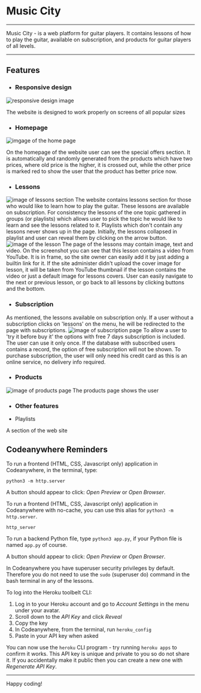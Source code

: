 <h1> Music City </h1>
<hr>

Music City - is a web platform for guitar players. 
It contains lessons of how to play the guitar, available 
on subscription, and products for guitar players of all levels.

<hr>
<h2>Features</h2>


- ### Responsive design
![responsive design image](https://i.ibb.co/H2LGvmb/resp.png)

The website is designed to work properly on screens of all popular sizes



 - ### Homepage

![imgage of the home page](https://i.ibb.co/Jrbb0cj/2024-05-16-08-45-55.png)

On the homepage of the website user can see the special offers section. 
It is automatically and randomly generated from the products which have
two prices, where old price is the higher, it is crossed out, while the
other price is marked red to show the user that the product has better 
price now.

- ### Lessons
![image of lessons section](https://i.ibb.co/yFBwK2h/2024-05-16-09-05-13.png)
The website contains lessons section for those who would like to learn how
to play the guitar. These lessons are available on subscription. For consistency
the lessons of the one topic gathered in groups (or playlists) which allows user 
to pick the topic he would like to learn and see the lessons related to it.
Playlists which don't contain any lessons never shows up in the page. Initially,
the lessons collapsed in playlist and user can reveal them by clicking on the arrow 
button. 
![image of the lesson](https://i.ibb.co/K7PxDck/2024-05-16-09-07-29.png)
The page of the lessons may contain image, text and video. On the screenshot you
can see that this lesson contains a video from YouTube. It is in frame, so the site
owner can easily add it by just adding a builtin link for it. If the site administer 
didn't upload the cover image for lesson, it will be taken from YouTube thumbnail if
the lesson contains the video or just a default image for lessons covers. User can 
easily navigate to the next or previous lesson, or go back to all lessons by clicking
buttons and the bottom.

- ### Subscription
As mentioned, the lessons available on subscription only. If a user without a
subscription clicks on 'lessons' on the menu, he will be redirected to the page
with subscriptions.
![image of subscription page](https://i.ibb.co/7JCmq89/2024-05-16-09-19-57.png)
To allow a user to 'try it before buy it' the options with free 7 days subscription is
included. The user can use it only once. If the database with subscribed users contains
a record, the option of free subscription will not be shown. To purchase subscription,
the user will only need his credit card as this is an online service, no delivery info
required. 

- ### Products
![image of products page](https://i.ibb.co/x8HwGkK/2024-05-16-09-25-44.png)
The products page shows the user 



- ### Other features
- Playlists 





A section of the web site 
## Codeanywhere Reminders

To run a frontend (HTML, CSS, Javascript only) application in Codeanywhere, in the terminal, type:

`python3 -m http.server`

A button should appear to click: _Open Preview_ or _Open Browser_.

To run a frontend (HTML, CSS, Javascript only) application in Codeanywhere with no-cache, you can use this alias for `python3 -m http.server`.

`http_server`

To run a backend Python file, type `python3 app.py`, if your Python file is named `app.py` of course.

A button should appear to click: _Open Preview_ or _Open Browser_.

In Codeanywhere you have superuser security privileges by default. Therefore you do not need to use the `sudo` (superuser do) command in the bash terminal in any of the lessons.

To log into the Heroku toolbelt CLI:

1. Log in to your Heroku account and go to _Account Settings_ in the menu under your avatar.
2. Scroll down to the _API Key_ and click _Reveal_
3. Copy the key
4. In Codeanywhere, from the terminal, run `heroku_config`
5. Paste in your API key when asked

You can now use the `heroku` CLI program - try running `heroku apps` to confirm it works. This API key is unique and private to you so do not share it. If you accidentally make it public then you can create a new one with _Regenerate API Key_.

---

Happy coding!
